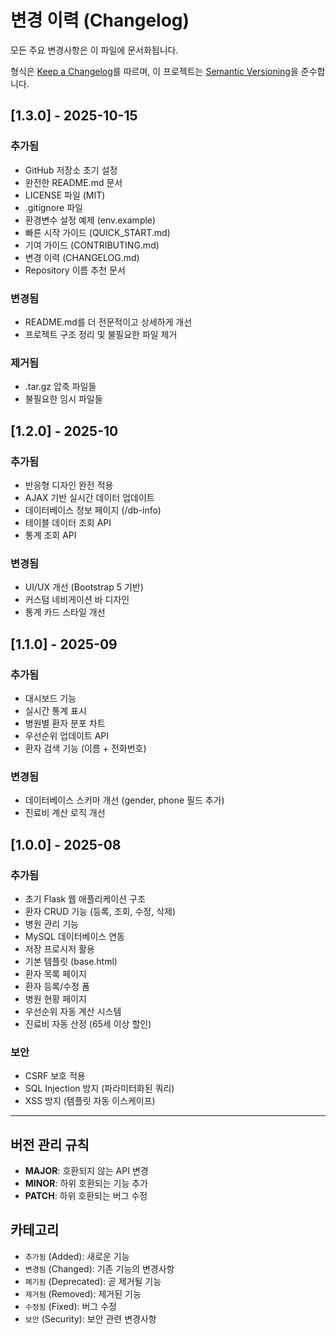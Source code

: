 # 변경 이력 (Changelog)

모든 주요 변경사항은 이 파일에 문서화됩니다.

형식은 [Keep a Changelog](https://keepachangelog.com/ko/1.0.0/)를 따르며,
이 프로젝트는 [Semantic Versioning](https://semver.org/lang/ko/)을 준수합니다.

## [1.3.0] - 2025-10-15

### 추가됨
- GitHub 저장소 초기 설정
- 완전한 README.md 문서
- LICENSE 파일 (MIT)
- .gitignore 파일
- 환경변수 설정 예제 (env.example)
- 빠른 시작 가이드 (QUICK_START.md)
- 기여 가이드 (CONTRIBUTING.md)
- 변경 이력 (CHANGELOG.md)
- Repository 이름 추천 문서

### 변경됨
- README.md를 더 전문적이고 상세하게 개선
- 프로젝트 구조 정리 및 불필요한 파일 제거

### 제거됨
- .tar.gz 압축 파일들
- 불필요한 임시 파일들

## [1.2.0] - 2025-10

### 추가됨
- 반응형 디자인 완전 적용
- AJAX 기반 실시간 데이터 업데이트
- 데이터베이스 정보 페이지 (/db-info)
- 테이블 데이터 조회 API
- 통계 조회 API

### 변경됨
- UI/UX 개선 (Bootstrap 5 기반)
- 커스텀 네비게이션 바 디자인
- 통계 카드 스타일 개선

## [1.1.0] - 2025-09

### 추가됨
- 대시보드 기능
- 실시간 통계 표시
- 병원별 환자 분포 차트
- 우선순위 업데이트 API
- 환자 검색 기능 (이름 + 전화번호)

### 변경됨
- 데이터베이스 스키마 개선 (gender, phone 필드 추가)
- 진료비 계산 로직 개선

## [1.0.0] - 2025-08

### 추가됨
- 초기 Flask 웹 애플리케이션 구조
- 환자 CRUD 기능 (등록, 조회, 수정, 삭제)
- 병원 관리 기능
- MySQL 데이터베이스 연동
- 저장 프로시저 활용
- 기본 템플릿 (base.html)
- 환자 목록 페이지
- 환자 등록/수정 폼
- 병원 현황 페이지
- 우선순위 자동 계산 시스템
- 진료비 자동 산정 (65세 이상 할인)

### 보안
- CSRF 보호 적용
- SQL Injection 방지 (파라미터화된 쿼리)
- XSS 방지 (템플릿 자동 이스케이프)

---

## 버전 관리 규칙

- **MAJOR**: 호환되지 않는 API 변경
- **MINOR**: 하위 호환되는 기능 추가
- **PATCH**: 하위 호환되는 버그 수정

## 카테고리

- `추가됨` (Added): 새로운 기능
- `변경됨` (Changed): 기존 기능의 변경사항
- `폐기됨` (Deprecated): 곧 제거될 기능
- `제거됨` (Removed): 제거된 기능
- `수정됨` (Fixed): 버그 수정
- `보안` (Security): 보안 관련 변경사항

